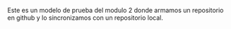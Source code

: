Este es un modelo de prueba del modulo 2 donde armamos un repositorio en github y lo sincronizamos con un repositorio local.

